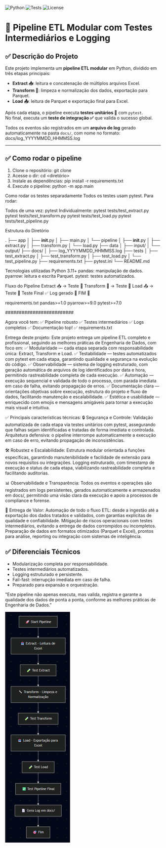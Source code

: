 ![Python](https://img.shields.io/badge/python-3.11%2B-blue)
![Tests](https://img.shields.io/badge/tests-passing-brightgreen)
![License](https://img.shields.io/badge/license-MIT-green)


# 🚀 Pipeline ETL Modular com Testes Intermediários e Logging

## ✅ Descrição do Projeto

Este projeto implementa um **pipeline ETL modular** em Python, dividido em três etapas principais:

- **Extract 📥**: leitura e concatenação de múltiplos arquivos Excel.
- **Transform 🔧**: limpeza e normalização dos dados, exportação para Parquet.
- **Load 📤**: leitura de Parquet e exportação final para Excel.

Após cada etapa, o pipeline executa **testes unitários 🧪** com `pytest`.  
No final, executa um **teste de integração ✅** que valida o sucesso global.

Todos os eventos são registrados em um **arquivo de log** gerado automaticamente na pasta `docs/`, com nome no formato: docs/log_YYYYMMDD_HHMMSS.log  

---

## ✅ Como rodar o pipeline
1. Clone o repositório: git clone <URL>
2. Acesse o dir: cd <diretório>
3. Instale as dependências: pip install -r requirements.txt
4. Execute o pipeline: python -m app.main


Como rodar os testes separadamente
Todos os testes usam pytest. Para rodar:

Todos de uma vez: pytest
Individualmente:
pytest tests/test_extract.py
pytest tests/test_transform.py
pytest tests/test_load.py
pytest tests/test_pipeline.py


Estrutura do Diretório

.
├── app
│   ├── __init__.py
│   ├── main.py
│   └── pipeline
│       ├── __init__.py
│       ├── extract.py
│       ├── transform.py
│       └── load.py
├── data
│   ├── input/
│   └── output/
├── docs/
│   ├── log_YYYYMMDD_HHMMSS.log
├── tests
│   ├── test_extract.py
│   ├── test_transform.py
│   ├── test_load.py
│   └── test_pipeline.py
├── requirements.txt
├── pytest.ini
└── README.md


Tecnologias utilizadas
Python 3.11+
pandas: manipulação de dados.
pyarrow: leitura e escrita Parquet.
pytest: testes automatizados.


Fluxo do Pipeline
Extract 📥 → Teste 🧪
Transform 🔧 → Teste 🧪
Load 📤 → Teste 🧪
Teste Final ✅
Log gerado 📄
FIM 🎯


requirements.txt
pandas>=1.0
pyarrow>=9.0
pytest>=7.0

#########################

Agora você tem:
✅ Pipeline robusto
✅ Testes intermediários
✅ Logs completos
✅ Documentação top!
✅ requirements.txt

Entrega deste projeto: Este projeto entrega um pipeline ETL completo e profissional, seguindo as melhores práticas de Engenharia de Dados, com foco em:
✅ Modularidade — cada etapa separada com responsabilidade única: Extract, Transform e Load.
✅ Testabilidade — testes automatizados com pytest em cada etapa, garantindo qualidade e segurança na evolução do código.
✅ Observabilidade — sistema de logging estruturado, com geração automática de arquivos de log identificados por data e hora, permitindo rastreabilidade completa de cada execução.
✅ Automação — execução sequencial e validada de todo o processo, com parada imediata em caso de falha, evitando propagação de erros.
✅ Documentação clara — orientações objetivas sobre execução, estrutura do projeto e fluxo de dados, facilitando manutenção e escalabilidade.
✅ Estética e usabilidade — enriquecido com emojis e mensagens amigáveis para tornar a execução mais visual e intuitiva.

✅ Principais características técnicas:
🔒 Segurança e Controle:
Validação automatizada de cada etapa via testes unitários com pytest, assegurando que falhas sejam identificadas e tratadas de forma imediata e controlada.
Arquitetura defensiva: o pipeline interrompe automaticamente a execução em caso de erro, evitando propagação de inconsistências.

🛠️ Robustez e Escalabilidade:
Estrutura modular orientada a funções específicas, garantindo manutenibilidade e facilidade de extensão para novos requisitos ou integrações.
Logging estruturado, com timestamp de execução e status de cada etapa, viabilizando rastreabilidade completa e facilitando auditorias.

📊 Observabilidade e Transparência:
Todos os eventos e operações são registrados em logs persistentes, gerados automaticamente e armazenados em docs/, permitindo uma visão clara da execução e apoio a processos de compliance e forense.

🚀 Entrega de Valor:
Automação de todo o fluxo ETL: desde a ingestão até a exportação dos dados tratados e validados, com garantias explícitas de qualidade e confiabilidade.
Mitigação de riscos operacionais com testes intermediários, evitando a entrega de dados corrompidos ou incompletos.
Preparação de dados em formatos otimizados (Parquet e Excel), prontos para análise, reporting ou integração com sistemas de inteligência.

## ✅ Diferenciais Técnicos
- Modularização completa por responsabilidade.
- Testes intermediários automatizados.
- Logging estruturado e persistente.
- Fail-fast: interrupção imediata em caso de falha.
- Preparado para expansão e orquestração.


"Este pipeline não apenas executa, mas valida, registra e garante a qualidade dos dados de ponta a ponta, conforme as melhores práticas de Engenharia de Dados."

![alt text](image.png)